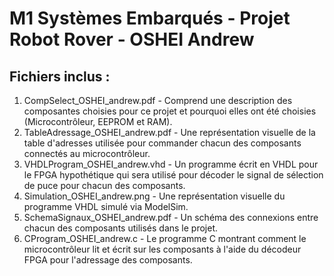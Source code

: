 # M1 Systèmes Embarqués - Projet Robot Rover - OSHEI Andrew

## Fichiers inclus :

1. CompSelect_OSHEI_andrew.pdf - Comprend une description des composantes choisies pour ce projet et pourquoi elles ont été choisies (Microcontrôleur, EEPROM et RAM).
2. TableAdressage_OSHEI_andrew.pdf - Une représentation visuelle de la table d'adresses utilisée pour commander chacun des composants connectés au microcontrôleur.
3. VHDLProgram_OSHEI_andrew.vhd - Un programme écrit en VHDL pour le FPGA hypothétique qui sera utilisé pour décoder le signal de sélection de puce pour chacun des composants.
4. Simulation_OSHEI_andrew.png - Une représentation visuelle du programme VHDL simulé via ModelSim.
5. SchemaSignaux_OSHEI_andrew.pdf - Un schéma des connexions entre chacun des composants utilisés dans le projet.
6. CProgram_OSHEI_andrew.c - Le programme C montrant comment le microcontrôleur lit et écrit sur les composants à l'aide du décodeur FPGA pour l'adressage des composants.


